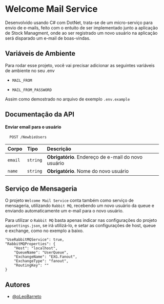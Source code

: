 # Welcome Mail Service

Desenvolvido usando C# com DotNet, trata-se de um micro-serviço para envio de e-mails, feito com o entuito de ser implementado junto a aplicação de Stock Managment, onde ao ser registrado um novo usuário na aplicação será disparado um e-mail de boas-vindas.

## Variáveis de Ambiente

Para rodar esse projeto, você vai precisar adicionar as seguintes variáveis de ambiente no seu .env

- `MAIL_FROM`

- `MAIL_FROM_PASSWORD`

Assim como demostrado no arquivo de exemplo `.env.example`

## Documentação da API

#### Enviar email para o usuário

```http
  POST /NewbieUsers
```

| Corpo   | Tipo       | Descrição                           |
| :---------- | :--------- | :---------------------------------- |
| `email` | `string` | **Obrigatório**. Endereço de e-mail do novo usuário |
| `name` | `string` | **Obrigatório**. Nome do novo usuário |

## Serviço de Mensageria

O projeto `Welcome Mail Service` conta também como serviço de mensageria, utilizando `Rabbit MQ`, recebendo um novo usuário da queue e enviando automaticamente um e-mail para o novo usuário.

Para utilizar o `Rabbit MQ` basta apenas indicar nas configurações do projeto `appsettings.json`, se irá utilizá-lo, e setar as configurações de host, queue e exchange, como no exemplo a baixo.

```
"UseRabbitMQService": true,
"RabbitMQProperties": {
    "Host": "localhost",
    "QueueName": "UserQueue",
    "ExchangeName": "EXG.Fanout",
    "ExchangeType": "fanout",
    "RoutingKey": ""
}
```

## Autores

- [@oLeoBarreto](https://github.com/oLeoBarreto)